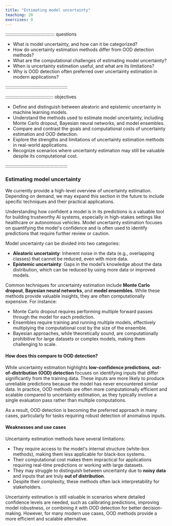 ```yaml
---
title: "Estimating model uncertainty"
teaching: 20
exercises: 0
---
```


:::::::::::::::::::::::::::::::::::::: questions 

- What is model uncertainty, and how can it be categorized?  
- How do uncertainty estimation methods differ from OOD detection methods?  
- What are the computational challenges of estimating model uncertainty?  
- When is uncertainty estimation useful, and what are its limitations?  
- Why is OOD detection often preferred over uncertainty estimation in modern applications?  

::::::::::::::::::::::::::::::::::::::::::::::::

::::::::::::::::::::::::::::::::::::: objectives

- Define and distinguish between aleatoric and epistemic uncertainty in machine learning models.  
- Understand the methods used to estimate model uncertainty, including Monte Carlo dropout, Bayesian neural networks, and model ensembles.  
- Compare and contrast the goals and computational costs of uncertainty estimation and OOD detection.  
- Explore the strengths and limitations of uncertainty estimation methods in real-world applications.  
- Recognize scenarios where uncertainty estimation may still be valuable despite its computational cost.
  
::::::::::::::::::::::::::::::::::::::::::::::::


### Estimating model uncertainty
We currently provide a high-level overview of uncertainty estimation. Depending on demand, we may expand this section in the future to include specific techniques and their practical applications.

Understanding how confident a model is in its predictions is a valuable tool for building trustworthy AI systems, especially in high-stakes settings like healthcare or autonomous vehicles. Model uncertainty estimation focuses on quantifying the model's confidence and is often used to identify predictions that require further review or caution.

Model uncertainty can be divided into two categories:

- **Aleatoric uncertainty**: Inherent noise in the data (e.g., overlapping classes) that cannot be reduced, even with more data.
- **Epistemic uncertainty**: Gaps in the model’s knowledge about the data distribution, which can be reduced by using more data or improved models.

Common techniques for uncertainty estimation include **Monte Carlo dropout**, **Bayesian neural networks**, and **model ensembles**. While these methods provide valuable insights, they are often computationally expensive. For instance:

- Monte Carlo dropout requires performing multiple forward passes through the model for each prediction.
- Ensembles require training and running multiple models, effectively multiplying the computational cost by the size of the ensemble.
- Bayesian approaches, while theoretically sound, are computationally prohibitive for large datasets or complex models, making them challenging to scale.

#### How does this compare to OOD detection?

While uncertainty estimation highlights **low-confidence predictions**, **out-of-distribution (OOD) detection** focuses on identifying inputs that differ significantly from the training data. These inputs are more likely to produce unreliable predictions because the model has never encountered similar data. In practice, OOD methods are often more computationally efficient and scalable compared to uncertainty estimation, as they typically involve a single evaluation pass rather than multiple computations.

As a result, OOD detection is becoming the preferred approach in many cases, particularly for tasks requiring robust detection of anomalous inputs.

#### Weaknesses and use cases

Uncertainty estimation methods have several limitations:

- They require access to the model's internal structure (white-box methods), making them less applicable for black-box systems.
- Their computational cost makes them impractical for applications requiring real-time predictions or working with large datasets.
- They may struggle to distinguish between uncertainty due to **noisy data** and inputs that are truly **out of distribution**.
- Despite their complexity, these methods often lack interpretability for stakeholders.

Uncertainty estimation is still valuable in scenarios where detailed confidence levels are needed, such as calibrating predictions, improving model robustness, or combining it with OOD detection for better decision-making. However, for many modern use cases, OOD methods provide a more efficient and scalable alternative.

